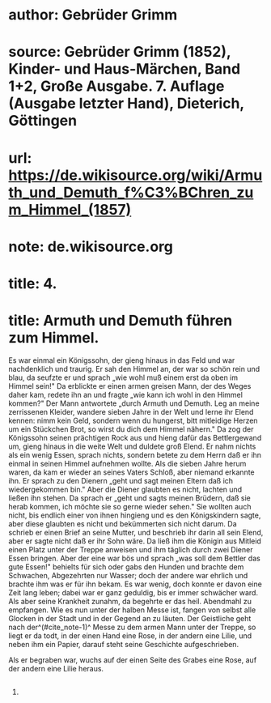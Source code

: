 # author: Gebrüder Grimm
# source: Gebrüder Grimm (1852), Kinder- und Haus-Märchen, Band 1+2, Große Ausgabe. 7. Auflage (Ausgabe letzter Hand), Dieterich, Göttingen
# url: https://de.wikisource.org/wiki/Armuth_und_Demuth_f%C3%BChren_zum_Himmel_(1857)
# note: de.wikisource.org
# title: 4.

# title: Armuth und Demuth führen zum Himmel.

Es war einmal ein Königssohn, der gieng hinaus in das Feld und war nachdenklich und traurig. Er sah den Himmel an, der war so schön rein und blau, da seufzte er und sprach „wie wohl muß einem erst da oben im Himmel sein!" Da erblickte er einen armen greisen Mann, der des Weges daher kam, redete ihn an und fragte „wie kann ich wohl in den Himmel kommen?" Der Mann antwortete „durch Armuth und Demuth. Leg an meine zerrissenen Kleider, wandere sieben Jahre in der Welt und lerne ihr Elend kennen: nimm kein Geld, sondern wenn du hungerst, bitt mitleidige Herzen um ein Stückchen Brot, so wirst du dich dem Himmel nähern." Da zog der Königssohn seinen prächtigen Rock aus und hieng dafür das Bettlergewand um, gieng hinaus in die weite Welt und duldete groß Elend. Er nahm nichts als ein wenig Essen, sprach nichts, sondern betete zu dem Herrn daß er ihn einmal in seinen Himmel aufnehmen wollte. Als die sieben Jahre herum waren, da kam er wieder an seines Vaters Schloß, aber niemand erkannte ihn. Er sprach zu den Dienern „geht und sagt meinen Eltern daß ich wiedergekommen bin." Aber die Diener glaubten es nicht, lachten und ließen ihn stehen. Da sprach er „geht und sagts meinen Brüdern, daß sie herab kommen, ich möchte sie so gerne wieder sehen." Sie wollten auch nicht, bis endlich einer von ihnen hingieng und es den Königskindern sagte, aber diese glaubten es nicht und bekümmerten sich nicht darum. Da schrieb er einen Brief an seine Mutter, und beschrieb ihr darin  all sein Elend, aber er sagte nicht daß er ihr Sohn wäre. Da ließ ihm die Königin aus Mitleid einen Platz unter der Treppe anweisen und ihm täglich durch zwei Diener Essen bringen. Aber der eine war bös und sprach „was soll dem Bettler das gute Essen!" behielts für sich oder gabs den Hunden und brachte dem Schwachen, Abgezehrten nur Wasser; doch der andere war ehrlich und brachte ihm was er für ihn bekam. Es war wenig, doch konnte er davon eine Zeit lang leben; dabei war er ganz geduldig, bis er immer schwächer ward. Als aber seine Krankheit zunahm, da begehrte er das heil. Abendmahl zu empfangen. Wie es nun unter der halben Messe ist, fangen von selbst alle Glocken in der Stadt und in der Gegend an zu läuten. Der Geistliche geht nach der^(#cite_note-1)^ Messe zu dem armen Mann unter der Treppe, so liegt er da todt, in der einen Hand eine Rose, in der andern eine Lilie, und neben ihm ein Papier, darauf steht seine Geschichte aufgeschrieben. 

Als er begraben war, wuchs auf der einen Seite des Grabes eine Rose, auf der andern eine Lilie heraus. 

##  

1.   

